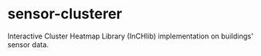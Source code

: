 # sensor-clusterer
Interactive Cluster Heatmap Library (InCHlib) implementation on buildings' sensor data.

